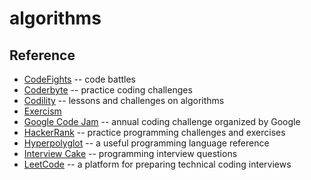 # algorithms

## Reference

- [CodeFights](https://codefights.com/) -- code battles
- [Coderbyte](https://www.coderbyte.com) -- practice coding challenges
- [Codility](https://codility.com/programmers/lessons/) -- lessons and challenges on algorithms
- [Exercism](http://exercism.io)
- [Google Code Jam](https://code.google.com/codejam/) -- annual coding challenge organized by Google
- [HackerRank](https://www.hackerrank.com/) -- practice programming challenges and exercises
- [Hyperpolyglot](http://hyperpolyglot.org/) -- a useful programming language reference
- [Interview Cake](https://www.interviewcake.com) -- programming interview questions
- [LeetCode](https://leetcode.com/) -- a platform for preparing technical coding interviews
